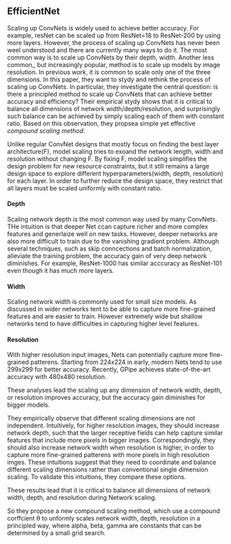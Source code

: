 ## EfficientNet

Scaling up ConvNets is widely used to achieve better accuracy. For example, resNet can be scaled up from ResNet=18 to ResNet-200 by using more layers. However, the process of scaling up ConvNets has never been weel understood and there are currently many ways to do it. The most common way is to scale up ConvNets by their depth, width. Another less common,, but increasingly popular, method is to scale up models by image resolution. In previous work, it is common to scale only one of the three dimensions. In this paper, they want to stydy and rethink the process of scaling up ConvNets. In particular, they investigate the central question: is there a principled method to scale up ConvNets that can achieve bettter accuracy and efficiency? Their empirical stydy shows that it is critical to balance all dimensions of network width/depth/resolution, and surprisingly such balance can be achieved by simply scaling each of them with constant ratio. Based on this observation, they propsea simple yet effective _compound scaling method_.

Unlike regular ConvNet designs that mostly focus on finding the best layer architecture(F), model scaling tries to exoand the network length, width and resolution without changing F. By fixing F, model scaling simplifies the design problem for new resource constraints, but it still remains a large design space to explore different hyperparameters(width, depth, resolution) for each layer. In order to further reduce the design space, they restrict that all layers must be scaled uniformly with constant ratio.

#### Depth

Scaling network depth is the most common way used by many ConvNets. THe intuition is that deeper Net ccan capture richer and more complex features and generlaize well on new tasks. However, deeper networks are also more difficult to train due to the vanishing gradient problem. Although several techniques, such as skip conncections and batch normalization, alleviate the training problem, the accuracy gain of very deep network diminishes. For example, ResNet-1000 has similar acccuracy as ResNet-101 even though it has much more layers. 

#### Width

Scaling network width is commonly used for small size models. As discussed in wider networks tent to be able to capture more fine-grained features and are easier to train. However extremely wide but shallow networks tend to have difficulties in capturing higher level features.

#### Resolution

With higher resolution input images, Nets can potentially capture more fine-grained patterens. Starting from 224x224 in early, modern Nets tend to use 299x299 for better accuracy. Recently, GPipe achieves state-of-the-art accuracy with 480x480 resolution.

These analyses lead the scaling up any dimension of network width, depth, or resolution improves accuracy, but the accuracy gain diminishes for bigger models.

They empirically observe that different scaling dimensions are not independent. Intuitively, for higher resolution images, they should increase network depth, such that the larger receptive fields can help capture similar features that include more pixels in bigger images. Correspondingly, they should also increase network width when resolution is higher, in order to capture more fine-grained patterens with more pixels in high resolution imges. These intuitions suggest that they need to coordinate and balance different scaling dimensions rather than conventional single dimension scaling. To validate this intuitions, they compare these options.

These results lead that it is critical to balance all dimensions of network width, depth, and resolution during Network scaling.

So they propose a new compound scaling method, which use a compound corffcient θ to unformly scales network width, depth, resolution in a principled way, where alpha, beta, gamma are constants that can be determined by a small grid search.
